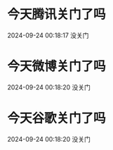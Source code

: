 # 今天腾讯关门了吗

2024-09-24 00:18:17 没关门

# 今天微博关门了吗

2024-09-24 00:18:20 没关门

# 今天谷歌关门了吗

2024-09-24 00:18:20 没关门

